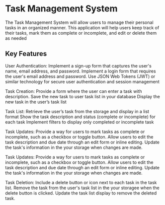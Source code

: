 # Task Management System

The Task Management System will allow users to manage their personal tasks in an organized manner. This application will help users keep track of their tasks, mark them as complete or incomplete, and edit or delete them as needed

## Key Features

User Authentication:
Implement a sign-up form that captures the user's name, email address, and password.
Implement a login form that requires the user's email address and password.
Use JSON Web Tokens (JWT) or similar technology for secure user authentication and session management

Task Creation:
Provide a form where the user can enter a task with description.
Save the new task to user task list in your database
Display the new task in the user’s task list

Task List:
Retrieve the user’s task from the storage and display in a list format
Show the task description and status (complete or incomplete) for each task
Implement filters to display only completed or incomplete task

Task Updates:
Provide a way for users to mark tasks as complete or incomplete, such as a checkbox or toggle button.
Allow users to edit the task description and due date through an edit form or inline editing.
Update the task's information in the your storage when changes are made.

Task Updates:
Provide a way for users to mark tasks as complete or incomplete, such as a checkbox or toggle button.
Allow users to edit the task description and due date through an edit form or inline editing.
Update the task's information in the your storage when changes are made.

Task Deletion:
Include a delete button or icon next to each task in the task list.
Remove the task from the user's task list in the your storagee when the delete button is clicked.
Update the task list display to remove the deleted task.
